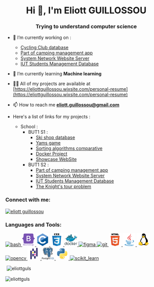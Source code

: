 <h1 align="center">Hi 👋, I'm Eliott GUILLOSSOU</h1>
<h3 align="center">Trying to understand computer science</h3>

- 🔭 I’m currently working on : 
    - [Cycling Club database](https://github.com/eliottguls/VCPL_db)
    - [Part of camping management app](https://github.com/eliottguls/IUT-SAE2.01)
    - [System Network Website Server](https://github.com/eliottguls/IUT-SAE2.03)
    - [IUT Students Management Database](https://github.com/eliottguls/IUT-SAE2.04)


- 🌱 I’m currently learning **Machine learning**

- 👨‍💻 All of my projects are available at [https://eliottguillossou.wixsite.com/personal-resume](https://eliottguillossou.wixsite.com/personal-resume)

- 📫 How to reach me **eliott.guillossou@gmail.com**

- Here's a list of links for my projects :
    - School :
        - BUT1 S1 :
            - [Ski shop database](https://github.com/eliottguls/IUT-SAE1.04)
            - [Yams game](https://github.com/eliottguls/IUT-SAE1.01)
            - [Sorting algorithms comparative](https://github.com/eliottguls/IUT-SAE1.02)
            - [Docker Project](https://github.com/eliottguls/IUT-SAE1.03)
            - [Showcase WebSite](https://github.com/eliottguls/IUT-SAE1.05)
        - BUT1 S2 :
            - [Part of camping management app](https://github.com/eliottguls/IUT-SAE2.01) 
            - [System Network Website Server](https://github.com/eliottguls/IUT-SAE2.03)
            - [IUT Students Management Database](https://github.com/eliottguls/IUT-SAE2.04)
            - [The Knight's tour problem](https://github.com/eliottguls/IUT-SAE2.02-the-knight-s-tour)

<h3 align="left">Connect with me:</h3>
<p align="left">
<a href="https://www.linkedin.com/in/eliott-guillossou-a08b01176/" target="blank"><img align="center" src="https://raw.githubusercontent.com/rahuldkjain/github-profile-readme-generator/master/src/images/icons/Social/linked-in-alt.svg" alt="eliott guillossou" height="30" width="40" /></a>
</p>

<h3 align="left">Languages and Tools:</h3>
<p align="left"> <a href="https://www.gnu.org/software/bash/" target="_blank" rel="noreferrer"> <img src="https://www.vectorlogo.zone/logos/gnu_bash/gnu_bash-icon.svg" alt="bash" width="40" height="40"/> </a> <a href="https://getbootstrap.com" target="_blank" rel="noreferrer"> <img src="https://raw.githubusercontent.com/devicons/devicon/master/icons/bootstrap/bootstrap-plain-wordmark.svg" alt="bootstrap" width="40" height="40"/> </a> <a href="https://www.cprogramming.com/" target="_blank" rel="noreferrer"> <img src="https://raw.githubusercontent.com/devicons/devicon/master/icons/c/c-original.svg" alt="c" width="40" height="40"/> </a> <a href="https://www.w3schools.com/css/" target="_blank" rel="noreferrer"> <img src="https://raw.githubusercontent.com/devicons/devicon/master/icons/css3/css3-original-wordmark.svg" alt="css3" width="40" height="40"/> </a> <a href="https://www.docker.com/" target="_blank" rel="noreferrer"> <img src="https://raw.githubusercontent.com/devicons/devicon/master/icons/docker/docker-original-wordmark.svg" alt="docker" width="40" height="40"/> </a> <a href="https://www.figma.com/" target="_blank" rel="noreferrer"> <img src="https://www.vectorlogo.zone/logos/figma/figma-icon.svg" alt="figma" width="40" height="40"/> </a> <a href="https://git-scm.com/" target="_blank" rel="noreferrer"> <img src="https://www.vectorlogo.zone/logos/git-scm/git-scm-icon.svg" alt="git" width="40" height="40"/> </a> <a href="https://www.w3.org/html/" target="_blank" rel="noreferrer"> <img src="https://raw.githubusercontent.com/devicons/devicon/master/icons/html5/html5-original-wordmark.svg" alt="html5" width="40" height="40"/> </a> <a href="https://www.java.com" target="_blank" rel="noreferrer"> <img src="https://raw.githubusercontent.com/devicons/devicon/master/icons/java/java-original.svg" alt="java" width="40" height="40"/> </a> <a href="https://www.linux.org/" target="_blank" rel="noreferrer"> <img src="https://raw.githubusercontent.com/devicons/devicon/master/icons/linux/linux-original.svg" alt="linux" width="40" height="40"/> </a> <a href="https://opencv.org/" target="_blank" rel="noreferrer"> <img src="https://www.vectorlogo.zone/logos/opencv/opencv-icon.svg" alt="opencv" width="40" height="40"/> </a> <a href="https://pandas.pydata.org/" target="_blank" rel="noreferrer"> <img src="https://raw.githubusercontent.com/devicons/devicon/2ae2a900d2f041da66e950e4d48052658d850630/icons/pandas/pandas-original.svg" alt="pandas" width="40" height="40"/> </a> <a href="https://www.postgresql.org" target="_blank" rel="noreferrer"> <img src="https://raw.githubusercontent.com/devicons/devicon/master/icons/postgresql/postgresql-original-wordmark.svg" alt="postgresql" width="40" height="40"/> </a> <a href="https://www.python.org" target="_blank" rel="noreferrer"> <img src="https://raw.githubusercontent.com/devicons/devicon/master/icons/python/python-original.svg" alt="python" width="40" height="40"/> </a> <a href="https://scikit-learn.org/" target="_blank" rel="noreferrer"> <img src="https://upload.wikimedia.org/wikipedia/commons/0/05/Scikit_learn_logo_small.svg" alt="scikit_learn" width="40" height="40"/> </a> </p>

<p>&nbsp;<img align="center" src="https://github-readme-stats.vercel.app/api?username=eliottguls&show_icons=true&locale=en" alt="eliottguls" /></p>

<p><img align="center" src="https://github-readme-streak-stats.herokuapp.com/?user=eliottguls&" alt="eliottguls" /></p>



